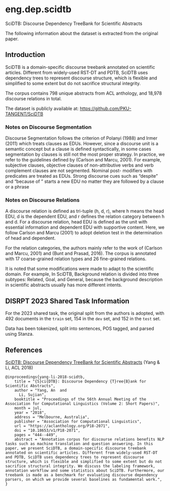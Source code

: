 # eng.dep.scidtb

SciDTB: Discourse Dependency TreeBank for Scientific Abstracts

The following information about the dataset is extracted from the original paper.

## Introduction

SciDTB is a domain-specific discourse treebank annotated on scientific articles. Different from widely-used RST-DT and PDTB, SciDTB uses dependency trees to represent discourse structure, which is flexible and simplified to some extent but do not sacrifice structural integrity.

The corpus contains 798 unique abstracts from ACL anthology, and 18,978 discourse relations in total.

The dataset is publicly available at: https://github.com/PKU-TANGENT/SciDTB 

### Notes on Discourse Segmentation

Discourse Segmentation follows the criterion of Polanyi (1988) and Irmer (2011) which treats clauses as EDUs.
However, since a discourse unit is a semantic concept but a clause is defined syntactically, in some cases segmentation by clauses is still not the most proper strategy. In practice, we refer to the guidelines defined by (Carlson and Marcu, 2001). For example, subjective clauses, objective clauses of non-attributive verbs and verb complement clauses are not segmented. Nominal post- modifiers with predicates are treated as EDUs.
Strong discourse cues such as “despite” and “because of ” starts a new EDU no matter they are followed by a clause or a phrase

### Notes on Discourse Relations 

A discourse relation is defined as tri-tuple (h, d, r), where h means the head EDU, d is the
dependent EDU, and r defines the relation category between h and d. For a discourse relation, head EDU is defined as the unit with essential information and dependent EDU with supportive content. Here, we follow Carlson and Marcu (2001) to adopt deletion test in the determination of head and dependent.

For the relation categories, the authors mainly refer to the work of (Carlson and Marcu, 2001) and (Bunt
and Prasad, 2016).
The corpus is annotated with 17 coarse-grained relation types and 26 fine-grained relations.

It is noted that some modifications were made to adapt to the scientific domain. For example, In
SciDTB, Background relation is divided into three subtypes: Related, Goal, and General, because the
background description in scientific abstracts usually has more different intents. 

## DISRPT 2023 Shared Task Information

For the 2023 shared task, the original split from the authors is adopted, 
with 492 documents in the `train` set, 154 in the `dev` set, and 152 in the `test` set. 

Data has been tokenized, split into sentences, POS tagged, and parsed using Stanza.


## References

[SciDTB: Discourse Dependency TreeBank for Scientific Abstracts](https://aclanthology.org/P18-2071/) (Yang & Li, ACL 2018)
```
@inproceedings{yang-li-2018-scidtb,
    title = "{S}ci{DTB}: Discourse Dependency {T}ree{B}ank for Scientific Abstracts",
    author = "Yang, An  and
      Li, Sujian",
    booktitle = "Proceedings of the 56th Annual Meeting of the Association for Computational Linguistics (Volume 2: Short Papers)",
    month = jul,
    year = "2018",
    address = "Melbourne, Australia",
    publisher = "Association for Computational Linguistics",
    url = "https://aclanthology.org/P18-2071",
    doi = "10.18653/v1/P18-2071",
    pages = "444--449",
    abstract = "Annotation corpus for discourse relations benefits NLP tasks such as machine translation and question answering. In this paper, we present SciDTB, a domain-specific discourse treebank annotated on scientific articles. Different from widely-used RST-DT and PDTB, SciDTB uses dependency trees to represent discourse structure, which is flexible and simplified to some extent but do not sacrifice structural integrity. We discuss the labeling framework, annotation workflow and some statistics about SciDTB. Furthermore, our treebank is made as a benchmark for evaluating discourse dependency parsers, on which we provide several baselines as fundamental work.",
}

```
